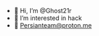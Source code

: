 - 👋 Hi, I’m @Ghost21r
- 👀 I’m interested in hack
- 🌱 Persianteam@proton.me

<!---
Ghost21r/Ghost21r is a ✨ special ✨ repository because its `README.md` (this file) appears on your GitHub profile.
You can click the Preview link to take a look at your changes.
--->
